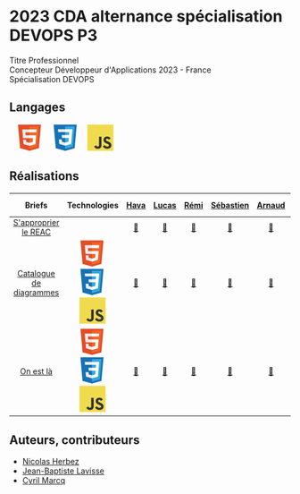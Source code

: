 # 2023 CDA alternance spécialisation DEVOPS P3

Titre Professionnel  
Concepteur Développeur d'Applications 2023 - France  
Spécialisation DEVOPS

## Langages

&nbsp;&nbsp;
![img_html](./profile/img/html.svg)
&nbsp;&nbsp;
![img_css](./profile/img/css.svg)
&nbsp;&nbsp;
![img_javascript](./profile/img/javascript.svg)

## Réalisations

| Briefs | Technologies | <a href="https://github.com/Havakii">Hava</a> | <a href="https://github.com/Kalsak15">Lucas</a> | <a href="https://github.com/rbufnoir">Rémi</a> | <a href="https://github.com/sebcriado">Sébastien</a> | <a href="https://github.com/arnaudfl">Arnaud</a> | <a href="https://github.com/AurelienGEORGES">Aurélien</a> | <a href="https://github.com/KAYA-SMAIN">Smaïn</a> | <a href="https://github.com">Andrea</a> | <a href="https://github.com">Michael</a> | <a href="https://github.com/mikaocko">Magali Kimberly</a> | <a href="https://github.com">Ali</a> | <a href="https://github.com/FlexCodeur">Mehdi</a> | <a href="https://github.com/ColasCitron">Nicolas</a> | <a href="https://github.com/alanzarli">Alan</a> |
| :----: | :----: | :----: | :----: | :----: | :----: | :----: | :----: | :----: | :----: | :----: | :----: | :----: | :----: | :----: | :----: |
| [S'approprier le REAC](https://github.com/2023-cda-alt-devops-p3/reac) |  | <a href="https://github.com/2023-cda-alt-devops-p3/reac-hb">🔗</a> | <a href="https://github.com/2023-cda-alt-devops-p3/reac-lb">🔗</a> | <a href="https://github.com/2023-cda-alt-devops-p3/reac-rb">🔗</a> | <a href="https://github.com/2023-cda-alt-devops-p3/reac-sc">🔗</a> | <a href="https://github.com/2023-cda-alt-devops-p3/reac-af">🔗</a> | <a href="https://github.com/2023-cda-alt-devops-p3/reac-ag">🔗</a> | <a href="https://github.com/2023-cda-alt-devops-p3/reac-sk">🔗</a> | <a href="https://github.com/2023-cda-alt-devops-p3/reac-al">🔗</a> | <a href="https://github.com/2023-cda-alt-devops-p3/reac-mz">🔗</a> | <a href="https://github.com/2023-cda-alt-devops-p3/reac-mkm">🔗</a> | <a href="https://github.com/2023-cda-alt-devops-p3/reac-am">🔗</a> | <a href="https://github.com/2023-cda-alt-devops-p3/reac-mr">🔗</a> | <a href="https://github.com/2023-cda-alt-devops-p3/reac-nt">🔗</a> | <a href="https://github.com/2023-cda-alt-devops-p3/reac-az">🔗</a> |
| [Catalogue de diagrammes](https://github.com/2023-cda-alt-devops-p3/catalog) | ![img_html](./profile/img/html.svg)&nbsp;![img_css](./profile/img/css.svg)&nbsp;![img_javascript](./profile/img/javascript.svg) | <a href="https://github.com/2023-cda-alt-devops-p3/catalog-hb">🔗</a> | <a href="https://github.com/2023-cda-alt-devops-p3/catalog-lb">🔗</a> | <a href="https://github.com/2023-cda-alt-devops-p3/catalog-rb">🔗</a> | <a href="https://github.com/2023-cda-alt-devops-p3/catalog-sc">🔗</a> | <a href="https://github.com/2023-cda-alt-devops-p3/catalog-af">🔗</a> | <a href="https://github.com/2023-cda-alt-devops-p3/catalog-ag">🔗</a> | <a href="https://github.com/2023-cda-alt-devops-p3/catalog-sk">🔗</a> | <a href="https://github.com/2023-cda-alt-devops-p3/catalog-al">🔗</a> | <a href="https://github.com/2023-cda-alt-devops-p3/catalog-mz">🔗</a> | <a href="https://github.com/2023-cda-alt-devops-p3/catalog-mkm">🔗</a> | <a href="https://github.com/2023-cda-alt-devops-p3/catalog-am">🔗</a> | <a href="https://github.com/2023-cda-alt-devops-p3/catalog-mr">🔗</a> | <a href="https://github.com/2023-cda-alt-devops-p3/catalog-nt">🔗</a> | <a href="https://github.com/2023-cda-alt-devops-p3/catalog-az">🔗</a> |
| [On est là](https://github.com/2023-cda-alt-devops-p3/trombi) | ![img_html](./profile/img/html.svg)&nbsp;![img_css](./profile/img/css.svg)&nbsp;![img_javascript](./profile/img/javascript.svg) | <a href="https://github.com/2023-cda-alt-devops-p3/trombi-hb">🔗</a> | <a href="https://github.com/2023-cda-alt-devops-p3/trombi-lb">🔗</a> | <a href="https://github.com/2023-cda-alt-devops-p3/trombi-rb">🔗</a> | <a href="https://github.com/2023-cda-alt-devops-p3/trombi-sc">🔗</a> | <a href="https://github.com/2023-cda-alt-devops-p3/trombi-af">🔗</a> | <a href="https://github.com/2023-cda-alt-devops-p3/trombi-ag">🔗</a> | <a href="https://github.com/2023-cda-alt-devops-p3/trombi-sk">🔗</a> | <a href="https://github.com/2023-cda-alt-devops-p3/trombi-al">🔗</a> | <a href="https://github.com/2023-cda-alt-devops-p3/trombi-mz">🔗</a> | <a href="https://github.com/2023-cda-alt-devops-p3/trombi-mkm">🔗</a> | <a href="https://github.com/2023-cda-alt-devops-p3/trombi-am">🔗</a> | <a href="https://github.com/2023-cda-alt-devops-p3/trombi-mr">🔗</a> | <a href="https://github.com/2023-cda-alt-devops-p3/trombi-nt">🔗</a> | <a href="https://github.com/2023-cda-alt-devops-p3/trombi-az">🔗</a> |

## Auteurs, contributeurs

* [Nicolas Herbez](https://github.com/nicolas-herbez)
* [Jean-Baptiste Lavisse](https://github.com/jblavisse)
* [Cyril Marcq](https://github.com/CyrilMarcq)
